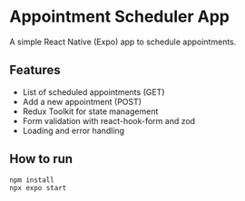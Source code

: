 # Appointment Scheduler App

A simple React Native (Expo) app to schedule appointments.

## Features

- List of scheduled appointments (GET)
- Add a new appointment (POST)
- Redux Toolkit for state management
- Form validation with react-hook-form and zod
- Loading and error handling

## How to run

```bash
npm install
npx expo start
